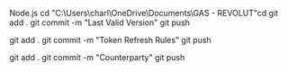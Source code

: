 Node.js
cd "C:\Users\charl\OneDrive\Documents\GAS - REVOLUT"cd
git add .
git commit -m "Last Valid Version"
git push

git add .
git commit -m "Token Refresh Rules"
git push

git add .
git commit -m "Counterparty"
git push
